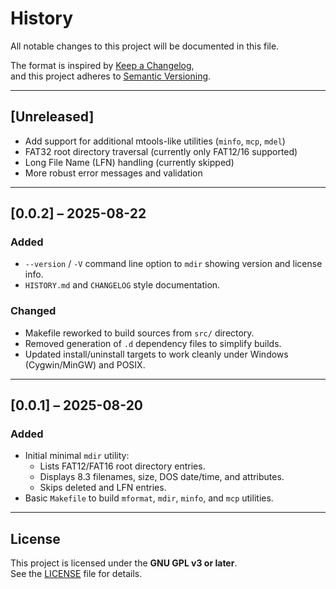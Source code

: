 # History

All notable changes to this project will be documented in this file.

The format is inspired by [Keep a Changelog](https://keepachangelog.com/),  
and this project adheres to [Semantic Versioning](https://semver.org/).

---

## [Unreleased]

- Add support for additional mtools-like utilities (`minfo`, `mcp`, `mdel`)  
- FAT32 root directory traversal (currently only FAT12/16 supported)  
- Long File Name (LFN) handling (currently skipped)  
- More robust error messages and validation  

---

## [0.0.2] – 2025-08-22

### Added
- `--version` / `-V` command line option to `mdir` showing version and license info.  
- `HISTORY.md` and `CHANGELOG` style documentation.  

### Changed
- Makefile reworked to build sources from `src/` directory.  
- Removed generation of `.d` dependency files to simplify builds.  
- Updated install/uninstall targets to work cleanly under Windows (Cygwin/MinGW) and POSIX.  

---

## [0.0.1] – 2025-08-20

### Added
- Initial minimal `mdir` utility:  
  - Lists FAT12/FAT16 root directory entries.  
  - Displays 8.3 filenames, size, DOS date/time, and attributes.  
  - Skips deleted and LFN entries.  
- Basic `Makefile` to build `mformat`, `mdir`, `minfo`, and `mcp` utilities.  

---

## License

This project is licensed under the **GNU GPL v3 or later**.  
See the [LICENSE](LICENSE) file for details.
